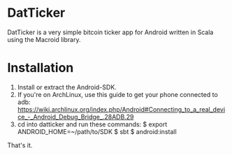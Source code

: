 DatTicker
=========

DatTicker is a very simple bitcoin ticker app for Android written in Scala using the Macroid library.

Installation
============

1.  Install or extract the Android-SDK.
2.  If you're on ArchLinux, use this guide to get your phone connected to adb:
  https://wiki.archlinux.org/index.php/Android#Connecting_to_a_real_device_-_Android_Debug_Bridge_.28ADB.29
3.  cd into datticker and run these commands:
  $ export ANDROID_HOME=~/path/to/SDK
  $ sbt
  $ android:install

That's it.
